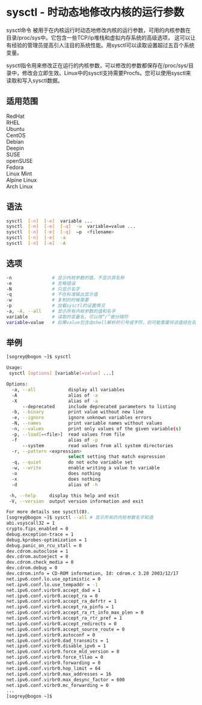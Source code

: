 # sysctl - 时动态地修改内核的运行参数
sysctl命令 被用于在内核运行时动态地修改内核的运行参数，可用的内核参数在目录/proc/sys中。它包含一些TCP/ip堆栈和虚拟内存系统的高级选项， 这可以让有经验的管理员提高引人注目的系统性能。用sysctl可以读取设置超过五百个系统变量。

sysctl指令用来修改正在运行的内核参数，可以修改的参数都保存在/proc/sys/目录中，修改会立即生效。Linux中的sysctl支持需要Procfs。您可以使用sysctl来读取和写入sysctl数据。

## 适用范围

<!-- <div class="svg linux">Linux</div> -->
<div class="svg redhat">RedHat</div>
<div class="svg rhel">RHEL</div>
<div class="svg ubuntu">Ubuntu</div>
<div class="svg centos">CentOS</div>
<div class="svg debian">Debian</div>
<div class="svg deepin">Deepin</div>
<div class="svg suse">SUSE</div>
<div class="svg opensuse">openSUSE</div>
<div class="svg fedora">Fedora</div>
<div class="svg linuxmint">Linux Mint</div>
<!-- <div class="svg mxlinux">MX Linux</div> -->
<div class="svg alpinelinux">Alpine Linux</div>
<div class="svg archlinux">Arch Linux</div>

## 语法
``` bash
sysctl  [-n]  [-e]  variable ...
sysctl  [-n]  [-e]  [-q]  -w  variable=value ...
sysctl  [-n]  [-e]  [-q]  –p  <filename>
sysctl  [-n]  [-e]  -a
sysctl  [-n]  [-e]  -A
```
## 选项

``` bash
-n               # 显示内核参数的值，不显示其名称
-e               # 忽略错误
-N               # 只显示名字
-q               # 不在标准输出显示值
-w               # 复制的时候需要
-p               # 加载sysctl的设置情况
-a, -A, --all    # 显示所有内核参数的值和名字
variable         # 读取的变量名，可以用“/”做分隔符
variable=value   # 如果value包含由shell解析的引号或字符，则可能需要将该值括在双引号中。这需要使用-w参数。
```
## 举例

``` bash
[sogrey@bogon ~]$ sysctl

Usage:
 sysctl [options] [variable[=value] ...]

Options:
  -a, --all            display all variables
  -A                   alias of -a
  -X                   alias of -a
      --deprecated     include deprecated parameters to listing
  -b, --binary         print value without new line
  -e, --ignore         ignore unknown variables errors
  -N, --names          print variable names without values
  -n, --values         print only values of the given variable(s)
  -p, --load[=<file>]  read values from file
  -f                   alias of -p
      --system         read values from all system directories
  -r, --pattern <expression>
                       select setting that match expression
  -q, --quiet          do not echo variable set
  -w, --write          enable writing a value to variable
  -o                   does nothing
  -x                   does nothing
  -d                   alias of -h

 -h, --help     display this help and exit
 -V, --version  output version information and exit

For more details see sysctl(8).
[sogrey@bogon ~]$ sysctl --all # 显示所有的内核参数名字和值
abi.vsyscall32 = 1
crypto.fips_enabled = 0
debug.exception-trace = 1
debug.kprobes-optimization = 1
debug.panic_on_rcu_stall = 0
dev.cdrom.autoclose = 1
dev.cdrom.autoeject = 0
dev.cdrom.check_media = 0
dev.cdrom.debug = 0
dev.cdrom.info = CD-ROM information, Id: cdrom.c 3.20 2003/12/17
net.ipv6.conf.lo.use_optimistic = 0
net.ipv6.conf.lo.use_tempaddr = -1
net.ipv6.conf.virbr0.accept_dad = 1
net.ipv6.conf.virbr0.accept_ra = 0
net.ipv6.conf.virbr0.accept_ra_defrtr = 1
net.ipv6.conf.virbr0.accept_ra_pinfo = 1
net.ipv6.conf.virbr0.accept_ra_rt_info_max_plen = 0
net.ipv6.conf.virbr0.accept_ra_rtr_pref = 1
net.ipv6.conf.virbr0.accept_redirects = 0
net.ipv6.conf.virbr0.accept_source_route = 0
net.ipv6.conf.virbr0.autoconf = 0
net.ipv6.conf.virbr0.dad_transmits = 1
net.ipv6.conf.virbr0.disable_ipv6 = 1
net.ipv6.conf.virbr0.force_mld_version = 0
net.ipv6.conf.virbr0.force_tllao = 0
net.ipv6.conf.virbr0.forwarding = 0
net.ipv6.conf.virbr0.hop_limit = 64
net.ipv6.conf.virbr0.max_addresses = 16
net.ipv6.conf.virbr0.max_desync_factor = 600
net.ipv6.conf.virbr0.mc_forwarding = 0
...
[sogrey@bogon ~]$ 
```

